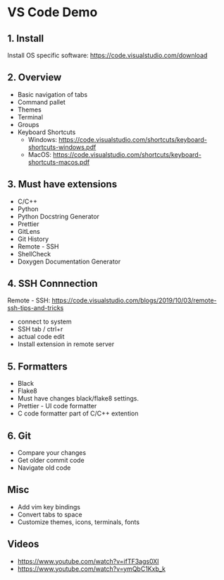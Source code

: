 # VS Code Demo

## 1. Install

Install OS specific software: <https://code.visualstudio.com/download>

## 2. Overview

- Basic navigation of tabs
- Command pallet
- Themes
- Terminal
- Groups
- Keyboard Shortcuts
  - Windows: <https://code.visualstudio.com/shortcuts/keyboard-shortcuts-windows.pdf>
  - MacOS: <https://code.visualstudio.com/shortcuts/keyboard-shortcuts-macos.pdf>

## 3. Must have extensions

- C/C++
- Python
- Python Docstring Generator
- Prettier
- GitLens
- Git History
- Remote - SSH
- ShellCheck
- Doxygen Documentation Generator

## 4. SSH Connnection

Remote - SSH: <https://code.visualstudio.com/blogs/2019/10/03/remote-ssh-tips-and-tricks>

- connect to system
- SSH tab / ctrl+r
- actual code edit
- Install extension in remote server

## 5. Formatters

- Black
- Flake8
- Must have changes black/flake8 settings.
- Prettier - UI code formatter
- C code formatter part of C/C++ extention

## 6. Git

- Compare your changes
- Get older commit code
- Navigate old code

## Misc

- Add vim key bindings
- Convert tabs to space
- Customize themes, icons, terminals, fonts

## Videos

- https://www.youtube.com/watch?v=ifTF3ags0XI
- https://www.youtube.com/watch?v=ymQbC1Kxb_k
